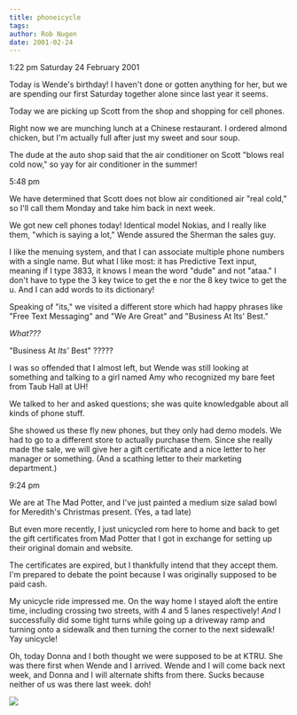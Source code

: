 ```yaml
---
title: phoneicycle
tags: 
author: Rob Nugen
date: 2001-02-24
---
```


<p class=date>1:22 pm Saturday 24 February 2001</p>

<p>Today is Wende's birthday!  I haven't done or
gotten anything for her, but we are spending our first
Saturday together alone since last year it seems.</p>

<p>Today we are picking up Scott from the shop and
shopping for cell phones.</p>

<p>Right now we are munching lunch at a Chinese
restaurant.  I ordered almond chicken, but I'm
actually full after just my sweet and sour soup.</p>

<p>The dude at the auto shop said that the air
conditioner on Scott "blows real cold now," so yay for
air conditioner in the summer!</p>

<p class=date>5:48 pm</p>

<p>We have determined that Scott does not blow air
conditioned air "real cold," so I'll call them Monday
and take him back in next week.</p>

<p>We got new cell phones today!  Identical model
Nokias, and I really like them, "which is saying a
lot," Wende assured the Sherman the sales guy.</p>

<p>I like the menuing system, and that I can associate
multiple phone numbers with a single name.  But what I
like most: it has Predictive Text input, meaning if I
type 3833, it knows I mean the word "dude" and not
"ataa."  I don't have to type the 3 key twice to get
the e nor the 8 key twice to get the u.  And I can add
words to its dictionary!</p>

<p>Speaking of "its," we visited a different store
which had happy phrases like "Free Text Messaging" and
"We Are Great" and "Business At Its' Best."</p>

<p><em>What???</em></p>

<p>"Business At <em>Its'</em> Best" ?????</p>

<p>I was so offended that I almost left, but Wende was
still looking at something and talking to a girl named
Amy who recognized my bare feet from Taub Hall at
UH!</p>

<p>We talked to her and asked questions; she was quite
knowledgable about all kinds of phone stuff.</p>

<p>She showed us these fly new phones, but they only
had demo models.  We had to go to a different store to
actually purchase them.  Since she really made the
sale, we will give her a gift certificate and a nice
letter to her manager or something. (And a scathing
letter to their marketing department.)</p>

<p class=date>9:24 pm</p>

<p>We are at The Mad Potter, and I've just painted a
medium size salad bowl for Meredith's Christmas
present.  (Yes, a tad late)</p>

<p>But even more recently, I just unicycled rom here
to home and back to get the gift certificates from Mad
Potter that I got in exchange for setting up their
original domain and website.</p>

<p>The certificates are expired, but I thankfully
intend that they accept them.  I'm prepared to debate
the point because I was originally supposed to be paid
cash.</p>

<p>My unicycle ride impressed me.  On the way home I
stayed aloft the entire time, including crossing two
streets, with 4 and 5 lanes respectively! 
<em>And</em> I successfully did some tight turns while
going up a driveway ramp and turning onto a sidewalk
and then turning the corner to the next sidewalk!  Yay
unicycle!</p>

<p>Oh, today Donna and I both thought we were supposed
to be at KTRU.  She was there first when Wende and I
arrived.  Wende and I will come back next week, and
Donna and I will alternate shifts from there.  Sucks
because neither of us was there last week.  doh!</p>

<p><img src="/images/rob/wL-ROB.gif"/></p>
